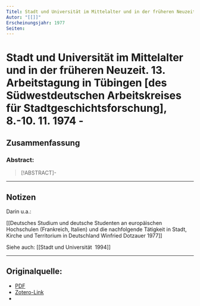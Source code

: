 ```yaml
---
Titel: Stadt und Universität im Mittelalter und in der früheren Neuzeit. 13. Arbeitstagung in Tübingen [des Südwestdeutschen Arbeitskreises für Stadtgeschichtsforschung], 8.-10. 11. 1974
Autor: "[[]]"
Erscheinungsjahr: 1977
Seiten: 
---
```

# Stadt und Universität im Mittelalter und in der früheren Neuzeit. 13. Arbeitstagung in Tübingen [des Südwestdeutschen Arbeitskreises für Stadtgeschichtsforschung], 8.-10. 11. 1974 - 

## Zusammenfassung
### Abstract:
> [!ABSTRACT]-
> 

---
## Notizen

Darin u.a.:

[[Deutsches Studium und deutsche Studenten an europäischen Hochschulen (Frankreich, Italien) und die nachfolgende Tätigkeit in Stadt, Kirche und Territorium in Deutschland Winfried Dotzauer 1977]]

Siehe auch: [[Stadt und Universität  1994]]


---

## Originalquelle:
- [PDF](SydowStadtundUniversitaetimMittelalterundfrueherenNeuzeit13ArbeitstagungTuebingenSuedwestdeutschenArbeitskreisesfuerStadtgeschichtsforschung810111974.pdf)
- [Zotero-Link](zotero://select/items/@SydowStadtundUniversitaetimMittelalterundfrueherenNeuzeit13ArbeitstagungTuebingenSuedwestdeutschenArbeitskreisesfuerStadtgeschichtsforschung810111974)
- 
